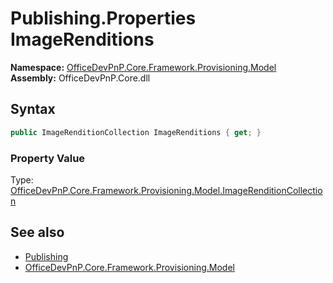 # Publishing.Properties ImageRenditions
  

**Namespace:** [OfficeDevPnP.Core.Framework.Provisioning.Model](OfficeDevPnP.Core.Framework.Provisioning.Model.md)  
**Assembly:** OfficeDevPnP.Core.dll  
## Syntax
```C#
public ImageRenditionCollection ImageRenditions { get; }
```

### Property Value
Type: [OfficeDevPnP.Core.Framework.Provisioning.Model.ImageRenditionCollection](OfficeDevPnP.Core.Framework.Provisioning.Model.ImageRenditionCollection.md)  

## See also
- [Publishing](OfficeDevPnP.Core.Framework.Provisioning.Model.Publishing.md) 
- [OfficeDevPnP.Core.Framework.Provisioning.Model](OfficeDevPnP.Core.Framework.Provisioning.Model.md) 
